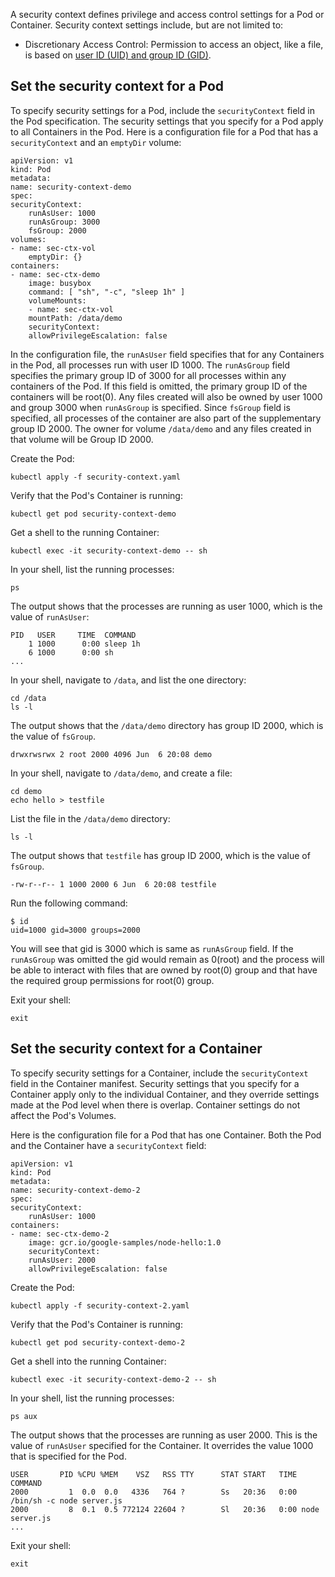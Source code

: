 A security context defines privilege and access control settings for
a Pod or Container. Security context settings include, but are not limited to:

* Discretionary Access Control: Permission to access an object, like a file, is based on
[user ID (UID) and group ID (GID)](https://wiki.archlinux.org/index.php/users_and_groups).



## Set the security context for a Pod

To specify security settings for a Pod, include the `securityContext` field
in the Pod specification. 
The security settings that you specify for a Pod apply to all Containers in the Pod.
Here is a configuration file for a Pod that has a `securityContext` and an `emptyDir` volume:


    apiVersion: v1
    kind: Pod
    metadata:
    name: security-context-demo
    spec:
    securityContext:
        runAsUser: 1000
        runAsGroup: 3000
        fsGroup: 2000
    volumes:
    - name: sec-ctx-vol
        emptyDir: {}
    containers:
    - name: sec-ctx-demo
        image: busybox
        command: [ "sh", "-c", "sleep 1h" ]
        volumeMounts:
        - name: sec-ctx-vol
        mountPath: /data/demo
        securityContext:
        allowPrivilegeEscalation: false


In the configuration file, the `runAsUser` field specifies that for any Containers in
the Pod, all processes run with user ID 1000. The `runAsGroup` field specifies the primary group ID of 3000 for
all processes within any containers of the Pod. If this field is omitted, the primary group ID of the containers
will be root(0). Any files created will also be owned by user 1000 and group 3000 when `runAsGroup` is specified.
Since `fsGroup` field is specified, all processes of the container are also part of the supplementary group ID 2000.
The owner for volume `/data/demo` and any files created in that volume will be Group ID 2000.


Create the Pod:

```execute
kubectl apply -f security-context.yaml
```

Verify that the Pod's Container is running:

```execute
kubectl get pod security-context-demo
```

Get a shell to the running Container:

```execute
kubectl exec -it security-context-demo -- sh
```

In your shell, list the running processes:

```execute
ps
```

The output shows that the processes are running as user 1000, which is the value of `runAsUser`:

```execute
PID   USER     TIME  COMMAND
    1 1000      0:00 sleep 1h
    6 1000      0:00 sh
...
```

In your shell, navigate to `/data`, and list the one directory:

```execute
cd /data
ls -l
```

The output shows that the `/data/demo` directory has group ID 2000, which is
the value of `fsGroup`.

```execute
drwxrwsrwx 2 root 2000 4096 Jun  6 20:08 demo
```

In your shell, navigate to `/data/demo`, and create a file:

```execute
cd demo
echo hello > testfile
```

List the file in the `/data/demo` directory:

```execute
ls -l
```

The output shows that `testfile` has group ID 2000, which is the value of `fsGroup`.

```execute
-rw-r--r-- 1 1000 2000 6 Jun  6 20:08 testfile
```

Run the following command:

```execute
$ id
uid=1000 gid=3000 groups=2000
```
You will see that gid is 3000 which is same as `runAsGroup` field. If the `runAsGroup` was omitted the gid would
remain as 0(root) and the process will be able to interact with files that are owned by root(0) group and that have
the required group permissions for root(0) group.

Exit your shell:

```execute
exit
```


## Set the security context for a Container

To specify security settings for a Container, include the `securityContext` field
in the Container manifest. 
Security settings that you specify for a Container apply only to
the individual Container, and they override settings made at the Pod level when
there is overlap. Container settings do not affect the Pod's Volumes.

Here is the configuration file for a Pod that has one Container. Both the Pod
and the Container have a `securityContext` field:


    apiVersion: v1
    kind: Pod
    metadata:
    name: security-context-demo-2
    spec:
    securityContext:
        runAsUser: 1000
    containers:
    - name: sec-ctx-demo-2
        image: gcr.io/google-samples/node-hello:1.0
        securityContext:
        runAsUser: 2000
        allowPrivilegeEscalation: false


Create the Pod:

```execute
kubectl apply -f security-context-2.yaml
```

Verify that the Pod's Container is running:

```execute
kubectl get pod security-context-demo-2
```

Get a shell into the running Container:

```execute
kubectl exec -it security-context-demo-2 -- sh
```

In your shell, list the running processes:

```
ps aux
```

The output shows that the processes are running as user 2000. This is the value
of `runAsUser` specified for the Container. It overrides the value 1000 that is
specified for the Pod.

```
USER       PID %CPU %MEM    VSZ   RSS TTY      STAT START   TIME COMMAND
2000         1  0.0  0.0   4336   764 ?        Ss   20:36   0:00 /bin/sh -c node server.js
2000         8  0.1  0.5 772124 22604 ?        Sl   20:36   0:00 node server.js
...
```

Exit your shell:

```execute
exit
```
